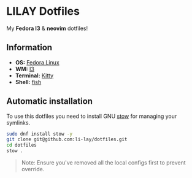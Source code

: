 # LILAY Dotfiles

My **Fedora I3** & **neovim** dotfiles!

## Information

- **OS:** [Fedora Linux](https://fedoraproject.org/)
- **WM:** [I3](https://i3wm.org/)
- **Terminal:** [Kitty](https://github.com/kovidgoyal/kitty)
- **Shell:** [fish](https://fishshell.com/)

## Automatic installation

To use this dotfiles you need to install GNU [stow](https://www.gnu.org/software/stow/stow.html) for managing your symlinks.

```sh
sudo dnf install stow -y
git clone git@github.com:li-lay/dotfiles.git
cd dotfiles
stow .
```

> Note: Ensure you've removed all the local configs first to prevent override.
